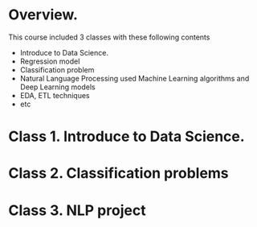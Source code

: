 # Overview.
This course included 3 classes with these following contents
- Introduce to Data Science. 
- Regression model
- Classification problem
- Natural Language Processing used Machine Learning algorithms and Deep Learning models
- EDA, ETL techniques
- etc

# Class 1. Introduce to Data Science. 

# Class 2. Classification problems

# Class 3. NLP project

